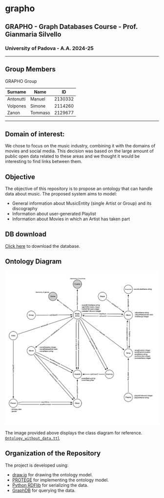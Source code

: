 # grapho

## GRAPHO - Graph Databases Course - Prof. Gianmaria Silvello

### University of Padova - A.A. 2024-25

---

## Group Members

GRAPHO Group

| Surname   | Name    | ID      |
| --------- | ------- | ------- |
| Antonutti | Manuel  | 2130332 |
| Volpones  | Simone  | 2114260 |
| Zanon     | Tommaso | 2129677 |

---

## Domain of interest:

We chose to focus on the music industry, combining it with the domains of movies and social media. This decision was based on the large amount of public open data related to these areas and we thought it would be interesting to find links between them.

## Objective

The objective of this repository is to propose an ontology that can handle data about music. The proposed system aims to model:

- General information about MusicEntity (single Artist or Group) and its discography
- Information about user-generated Playlist
- Information about Movies in which an Artist has taken part

## DB download

[Click here](https://drive.google.com/file/d/1WgeK0cDiF5vbboyfYYpFqlsqa_HcDC_F/view?usp=sharing) to download the database.

## Ontology Diagram

<img src="ontology/grapho_ontology.jpeg" alt="Ontology Diagram"/>

The image provided above displays the class diagram for reference.
[`Ontology_without_data.ttl`](https://github.com/tommasozanon/grapho/blob/main/ontology/grapho-music-ontology-base.ttl)

## Organization of the Repository

The project is developed using:

- [draw.io](https://drawio-app.com/) for drawing the ontology model.
- [PROTÉGÉ](https://protege.stanford.edu/) for implementing the ontology model.
- [Python RDFlib](https://rdflib.readthedocs.io/en/stable/) for serializing the data.
- [GraphDB](https://www.ontotext.com/products/graphdb/) for querying the data.
